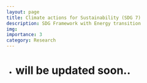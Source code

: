 ```yaml
---
layout: page
title: Climate actions for Sustainability (SDG 7)
description: SDG Framework with Energy transition
img:
importance: 3
category: Research
---
```

- # will be updated soon..
